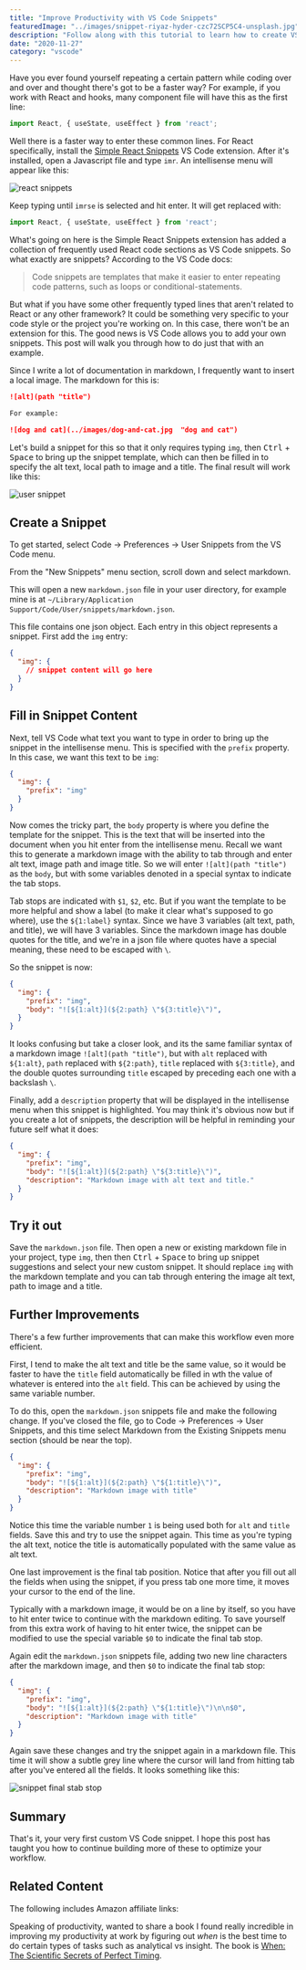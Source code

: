 ```yaml
---
title: "Improve Productivity with VS Code Snippets"
featuredImage: "../images/snippet-riyaz-hyder-czc72SCP5C4-unsplash.jpg"
description: "Follow along with this tutorial to learn how to create VS Code snippets."
date: "2020-11-27"
category: "vscode"
---
```


Have you ever found yourself repeating a certain pattern while coding over and over and thought there's got to be a faster way? For example, if you work with React and hooks, many component file will have this as the first line:

```js
import React, { useState, useEffect } from 'react';
```

Well there is a faster way to enter these common lines. For React specifically, install the [Simple React Snippets](https://marketplace.visualstudio.com/items?itemName=burkeholland.simple-react-snippets) VS Code extension. After it's installed, open a Javascript file and type `imr`. An intellisense menu will appear like this:

![react snippets](../images/react-snippets.png "react snippets")

Keep typing until `imrse` is selected and hit enter. It will get replaced with:

```js
import React, { useState, useEffect } from 'react';
```

What's going on here is the Simple React Snippets extension has added a collection of frequently used React code sections as VS Code snippets. So what exactly are snippets? According to the VS Code docs:

> Code snippets are templates that make it easier to enter repeating code patterns, such as loops or conditional-statements.

But what if you have some other frequently typed lines that aren't related to React or any other framework? It could be something very specific to your code style or the project you're working on. In this case, there won't be an extension for this. The good news is VS Code allows you to add your own snippets. This post will walk you through how to do just that with an example.

Since I write a lot of documentation in markdown, I frequently want to insert a local image. The markdown for this is:

```markdown
![alt](path "title")

For example:

![dog and cat](../images/dog-and-cat.jpg  "dog and cat")
```

Let's build a snippet for this so that it only requires typing `img`, then <kbd>Ctrl</kbd> + <kbd>Space</kbd> to bring up the snippet template, which can then be filled in to specify the alt text, local path to image and a title. The final result will work like this:

![user snippet](../images/user-snippet2.gif)

## Create a Snippet

To get started, select Code -> Preferences -> User Snippets from the VS Code menu.

From the "New Snippets" menu section, scroll down and select markdown.

This will open a new `markdown.json` file in your user directory, for example mine is at `~/Library/Application Support/Code/User/snippets/markdown.json`.

This file contains one json object. Each entry in this object represents a snippet. First add the `img` entry:

```json
{
  "img": {
    // snippet content will go here
  }
}
```

## Fill in Snippet Content

Next, tell VS Code what text you want to type in order to bring up the snippet in the intellisense menu. This is specified with the `prefix` property. In this case, we want this text to be `img`:

```json
{
  "img": {
    "prefix": "img"
  }
}
```

Now comes the tricky part, the `body` property is where you define the template for the snippet. This is the text that will be inserted into the document when you hit enter from the intellisense menu. Recall we want this to generate a markdown image with the ability to tab through and enter alt text, image path and image title. So we will enter `![alt](path "title")` as the `body`, but with some variables denoted in a special syntax to indicate the tab stops.

Tab stops are indicated with `$1`, `$2`, etc. But if you want the template to be more helpful and show a label (to make it clear what's supposed to go where), use the `${1:label}` syntax. Since we have 3 variables (alt text, path, and title), we will have 3 variables. Since the markdown image has double quotes for the title, and we're in a json file where quotes have a special meaning, these need to be escaped with `\`.

So the snippet is now:

```json
{
  "img": {
    "prefix": "img",
    "body": "![${1:alt}](${2:path} \"${3:title}\")",
  }
}
```

It looks confusing but take a closer look, and its the same familiar syntax of a markdown image `![alt](path "title")`, but with `alt` replaced with `${1:alt}`, `path` replaced with `${2:path}`, `title` replaced with `${3:title}`, and the double quotes surrounding `title` escaped by preceding each one with a backslash `\`.

Finally, add a `description` property that will be displayed in the intellisense menu when this snippet is highlighted. You may think it's obvious now but if you create a lot of snippets, the description will be helpful in reminding your future self what it does:

```json
{
  "img": {
    "prefix": "img",
    "body": "![${1:alt}](${2:path} \"${3:title}\")",
    "description": "Markdown image with alt text and title."
  }
}
```

## Try it out

Save the `markdown.json` file. Then open a new or existing markdown file in your project, type `img`, then then <kbd>Ctrl</kbd> + <kbd>Space</kbd> to bring up snippet suggestions and select your new custom snippet. It should replace `img` with the markdown template and you can tab through entering the image alt text, path to image and a title.

## Further Improvements

There's a few further improvements that can make this workflow even more efficient.

First, I tend to make the alt text and title be the same value, so it would be faster to have the `title` field automatically be filled in wth the value of whatever is entered into the `alt` field. This can be achieved by using the same variable number.

To do this, open the `markdown.json` snippets file and make the following change. If you've closed the file, go to Code -> Preferences -> User Snippets, and this time select Markdown from the Existing Snippets menu section (should be near the top).

```json
{
  "img": {
    "prefix": "img",
    "body": "![${1:alt}](${2:path} \"${1:title}\")",
    "description": "Markdown image with title"
  }
}
```

Notice this time the variable number `1` is being used both for `alt` and `title` fields. Save this and try to use the snippet again. This time as you're typing the alt text, notice the title is automatically populated with the same value as alt text.

One last improvement is the final tab position. Notice that after you fill out all the fields when using the snippet, if you press tab one more time, it moves your cursor to the end of the line.

Typically with a markdown image, it would be on a line by itself, so you have to hit enter twice to continue with the markdown editing. To save yourself from this extra work of having to hit enter twice, the snippet can be modified to use the special variable `$0` to indicate the final tab stop.

Again edit the `markdown.json` snippets file, adding two new line characters after the markdown image, and then `$0` to indicate the final tab stop:

```json
{
  "img": {
    "prefix": "img",
    "body": "![${1:alt}](${2:path} \"${1:title}\")\n\n$0",
    "description": "Markdown image with title"
  }
}
```

Again save these changes and try the snippet again in a markdown file. This time it will show a subtle grey line where the cursor will land from hitting tab after you've entered all the fields. It looks something like this:

![snippet final stab stop](../images/snippet-final-tab-stop.png "snippet final stab stop")

## Summary

That's it, your very first custom VS Code snippet. I hope this post has taught you how to continue building more of these to optimize your workflow.

## Related Content

The following includes Amazon affiliate links:

Speaking of productivity, wanted to share a book I found really incredible in improving my productivity at work by figuring out *when* is the best time to do certain types of tasks such as analytical vs insight. The book is [When: The Scientific Secrets of Perfect Timing](https://amzn.to/32dBPF1).